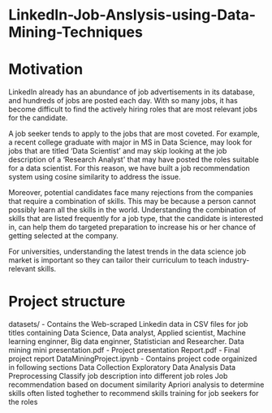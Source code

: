 # LinkedIn-Job-Anslysis-using-Data-Mining-Techniques

# Motivation
LinkedIn already has an abundance of job advertisements in its database, and hundreds of jobs are posted each day. With so many jobs, it has become difficult to find the actively hiring roles that are most relevant jobs for the candidate.

A job seeker tends to apply to the jobs that are most coveted. For example, a recent college graduate with major in MS in Data Science, may look for jobs that are titled ‘Data Scientist’ and may skip looking at the job description of a ‘Research Analyst' that may have posted the roles suitable for a data scientist. For this reason, we have built a job recommendation system using cosine similarity to address the issue.

Moreover, potential candidates face many rejections from the companies that require a combination of skills. This may be because a person cannot possibly learn all the skills in the world. Understanding the combination of skills that are listed frequently for a job type, that the candidate is interested in, can help them do targeted preparation to increase his or her chance of getting selected at the company.

For universities, understanding the latest trends in the data science job market is important so they can tailor their curriculum to teach industry-relevant skills.

# Project structure
datasets/ - Contains the Web-scraped Linkedin data in CSV files for job titles containing Data Science, Data analyst, Applied scientist, Machine learning enginner, Big data enginner, Statistician and Researcher.
Data mining mini presentation.pdf - Project presentation
Report.pdf - Final project report
DataMiningProject.ipynb - Contains project code orgainized in following sections
Data Collection
Exploratory Data Analysis
Data Preprocessing
Classify job description into different job roles
Job recommendation based on document similarity
Apriori analysis to determine skills often listed toghether to recommend skills training for job seekers for the roles
